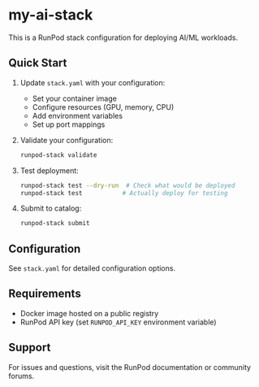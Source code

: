 # my-ai-stack

This is a RunPod stack configuration for deploying AI/ML workloads.

## Quick Start

1. Update `stack.yaml` with your configuration:
   - Set your container image
   - Configure resources (GPU, memory, CPU)
   - Add environment variables
   - Set up port mappings

2. Validate your configuration:
   ```bash
   runpod-stack validate
   ```

3. Test deployment:
   ```bash
   runpod-stack test --dry-run  # Check what would be deployed
   runpod-stack test           # Actually deploy for testing
   ```

4. Submit to catalog:
   ```bash
   runpod-stack submit
   ```

## Configuration

See `stack.yaml` for detailed configuration options.

## Requirements

- Docker image hosted on a public registry
- RunPod API key (set `RUNPOD_API_KEY` environment variable)

## Support

For issues and questions, visit the RunPod documentation or community forums.

